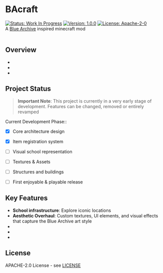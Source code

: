 # BAcraft
[![Status: Work In Progress](https://img.shields.io/badge/Status-Work%20In%20Progress-yellow.svg)](https://github.com/Ho11ow1/UnityGameDecompiler)
[![Version: 1.0.0](https://img.shields.io/badge/Version-0.1.0--alpha-blue.svg)](https://github.com/Ho11ow1/UnityGameDecompiler/releases)
[![License: Apache-2-0](https://img.shields.io/badge/License-Apache%202%200-green.svg)](https://opensource.org/license/apache-2-0)
<br/>
A [Blue Archive](https://play.google.com/store/apps/details?id=com.nexon.bluearchive&hl=en&pli=1) inspired minecraft mod
<br/><br/>

## Overview



- 
- 
- 


## Project Status
> **Important Note**: This project is currently in a very early stage of development. Features can be changed, removed or entirely revamped

Current Development Phase::
- [x] Core architecture design
- [x] Item registration system
- [ ] Visual school representation
- [ ] Textures & Assets
- [ ] Structures and buildings
- [ ] First enjoyable & playable release


## Key Features

- **School infrastructure**: Explore iconic locations 
- **Aesthetic Overhaul**: Custom textures, UI elements, and visual effects that capture the Blue Archive art style
- 
- 
- 

## License
APACHE-2.0 License - see [LICENSE](LICENSE)

